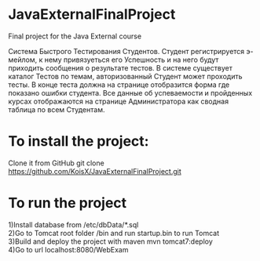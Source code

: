 # JavaExternalFinalProject
Final project for the Java External course

Система Быстрого Тестирования Студентов. Студент регистрируется э-мейлом, к нему привязуеться его Успешность и на него будут приходить сообщения о результате тестов. В системе существует каталог Тестов по темам, авторизованный Студент может проходить тесты. В конце теста должна на странице отобразится форма где показано ошибки студента. Все данные об успеваемости и пройденных курсах отображаются на странице Администратора как сводная таблица по всем Студентам.

# To install the project:
Clone it from GitHub git clone https://github.com/KoisX/JavaExternalFinalProject.git

# To run the project
1)Install database from /etc/dbData/*.sql<br />
2)Go to Tomcat root folder /bin and run startup.bin to run Tomcat<br />
3)Build and deploy the project with maven mvn tomcat7:deploy<br />
4)Go to url localhost:8080/WebExam<br />
